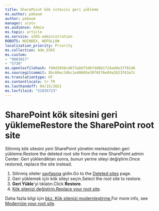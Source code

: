 ```yaml
---
title: SharePoint kök sitesini geri yükleme
ms.author: pebaum
author: pebaum
manager: scotv
ms.audience: Admin
ms.topic: article
ms.service: o365-administration
ROBOTS: NOINDEX, NOFOLLOW
localization_priority: Priority
ms.collection: Adm_O365
ms.custom:
- "9003017"
- "5730"
ms.openlocfilehash: fd0d3858cd073ab6f5dbfdd8b1f24adde37f8146
ms.sourcegitcommit: 8bc60ec34bc1e40685e3976576e04a2623f63a7c
ms.translationtype: HT
ms.contentlocale: tr-TR
ms.lasthandoff: 04/15/2021
ms.locfileid: "51835723"
---
```

# <a name="restore-the-sharepoint-root-site"></a><span data-ttu-id="8293d-102">SharePoint kök sitesini geri yükleme</span><span class="sxs-lookup"><span data-stu-id="8293d-102">Restore the SharePoint root site</span></span>

<span data-ttu-id="8293d-103">Silinmiş kök sitesini yeni SharePoint yönetim merkezinden geri yükleme.</span><span class="sxs-lookup"><span data-stu-id="8293d-103">Restore the deleted root site from the new SharePoint admin Center.</span></span> <span data-ttu-id="8293d-104">Geri yüklendiktan sonra, bunun yerine siteyi değiştirin.</span><span class="sxs-lookup"><span data-stu-id="8293d-104">Once restored, replace the site instead.</span></span>

1. <span data-ttu-id="8293d-105">Silinmiş siteler [sayfasına](https://admin.microsoft.com/sharepoint?page=recycleBin&modern=true) gidin.</span><span class="sxs-lookup"><span data-stu-id="8293d-105">Go to the [Deleted sites](https://admin.microsoft.com/sharepoint?page=recycleBin&modern=true) page.</span></span> 
2. <span data-ttu-id="8293d-106">Geri yüklemek için kök siteyi seçin.</span><span class="sxs-lookup"><span data-stu-id="8293d-106">Select the root site to restore.</span></span>
3. <span data-ttu-id="8293d-107">**Geri Yükle**'yi tıklatın.</span><span class="sxs-lookup"><span data-stu-id="8293d-107">Click **Restore**.</span></span>
4. <span data-ttu-id="8293d-108">[Kök sitenizi değiştirin.](https://docs.microsoft.com/sharepoint/troubleshoot/sites/url-that-resides-under-root-site-collection-is-broken)</span><span class="sxs-lookup"><span data-stu-id="8293d-108">[Replace your root site](https://docs.microsoft.com/sharepoint/troubleshoot/sites/url-that-resides-under-root-site-collection-is-broken).</span></span>

<span data-ttu-id="8293d-109">Daha fazla bilgi için [bkz. Kök sitenizi modernleştirme.](https://docs.microsoft.com/sharepoint/modern-root-site)</span><span class="sxs-lookup"><span data-stu-id="8293d-109">For more info, see [Modernize your root site](https://docs.microsoft.com/sharepoint/modern-root-site).</span></span>
